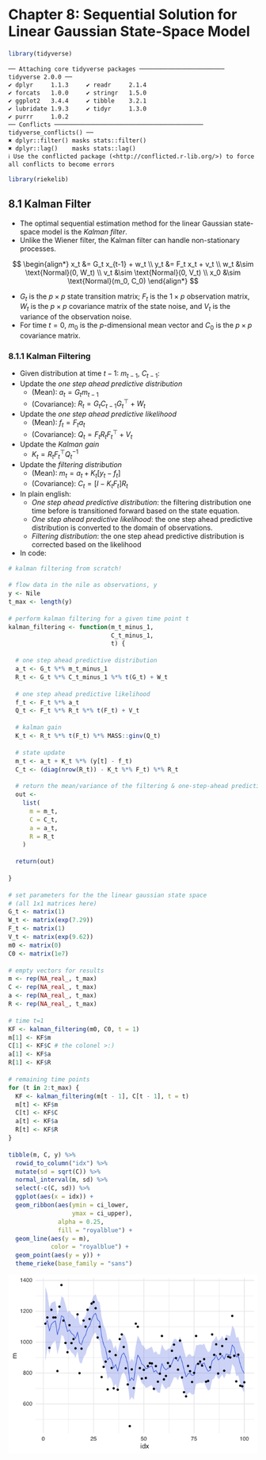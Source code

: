 # Chapter 8: Sequential Solution for Linear Gaussian State-Space Model

``` r
library(tidyverse)
```

    ── Attaching core tidyverse packages ──────────────────────── tidyverse 2.0.0 ──
    ✔ dplyr     1.1.3     ✔ readr     2.1.4
    ✔ forcats   1.0.0     ✔ stringr   1.5.0
    ✔ ggplot2   3.4.4     ✔ tibble    3.2.1
    ✔ lubridate 1.9.3     ✔ tidyr     1.3.0
    ✔ purrr     1.0.2     
    ── Conflicts ────────────────────────────────────────── tidyverse_conflicts() ──
    ✖ dplyr::filter() masks stats::filter()
    ✖ dplyr::lag()    masks stats::lag()
    ℹ Use the conflicted package (<http://conflicted.r-lib.org/>) to force all conflicts to become errors

``` r
library(riekelib)
```

## 8.1 Kalman Filter

- The optimal sequential estimation method for the linear Gaussian
  state-space model is the *Kalman filter*.
- Unlike the Wiener filter, the Kalman filter can handle non-stationary
  processes.

$$
\begin{align*}
x_t &= G_t x_{t-1} + w_t \\
y_t &= F_t x_t + v_t \\
w_t &\sim \text{Normal}(0, W_t) \\
v_t &\sim \text{Normal}(0, V_t) \\
x_0 &\sim \text{Normal}(m_0, C_0)
\end{align*}
$$

- $G_t$ is the $p \times p$ state transition matrix; $F_t$ is the
  $1 \times p$ observation matrix, $W_t$ is the $p \times p$ covariance
  matrix of the state noise, and $V_t$ is the variance of the
  observation noise.
- For time $t=0$, $m_0$ is the $p$-dimensional mean vector and $C_0$ is
  the $p \times p$ covariance matrix.

### 8.1.1 Kalman Filtering

- Given distribution at time $t-1$: $m_{t-1}$, $C_{t-1}$:
- Update the *one step ahead predictive distribution*
  - (Mean): $a_t = G_t m_{t-1}$
  - (Covariance): $R_t = G_t C_{t-1} G_t^\top + W_t$
- Update the *one step ahead predictive likelihood*
  - (Mean): $f_t = F_t a_t$
  - (Covariance): $Q_t = F_t R_t F_t^\top + V_t$
- Update the *Kalman gain*
  - $K_t = R_t F_t^\top Q_t^{-1}$
- Update the *filtering distribution*
  - (Mean): $m_t = a_t + K_t [y_t - f_t]$
  - (Covariance): $C_t = [I - K_t F_t] R_t$
- In plain english:
  - *One step ahead predictive distribution*: the filtering distribution
    one time before is transitioned forward based on the state equation.
  - *One step ahead predictive likelihood*: the one step ahead
    predictive distribution is converted to the domain of observations.
  - *Filtering distribution*: the one step ahead predictive distribution
    is corrected based on the likelihood
- In code:

``` r
# kalman filtering from scratch!

# flow data in the nile as observations, y
y <- Nile
t_max <- length(y)

# perform kalman filtering for a given time point t
kalman_filtering <- function(m_t_minus_1,
                             C_t_minus_1,
                             t) {
  
  # one step ahead predictive distribution
  a_t <- G_t %*% m_t_minus_1
  R_t <- G_t %*% C_t_minus_1 %*% t(G_t) + W_t
  
  # one step ahead predictive likelihood
  f_t <- F_t %*% a_t
  Q_t <- F_t %*% R_t %*% t(F_t) + V_t
  
  # kalman gain
  K_t <- R_t %*% t(F_t) %*% MASS::ginv(Q_t)
  
  # state update
  m_t <- a_t + K_t %*% (y[t] - f_t)
  C_t <- (diag(nrow(R_t)) - K_t %*% F_t) %*% R_t
  
  # return the mean/variance of the filtering & one-step-ahead predictive distributions
  out <- 
    list(
      m = m_t,
      C = C_t,
      a = a_t,
      R = R_t
    )
  
  return(out)
  
}

# set parameters for the the linear gaussian state space
# (all 1x1 matrices here)
G_t <- matrix(1)
W_t <- matrix(exp(7.29))
F_t <- matrix(1)
V_t <- matrix(exp(9.62))
m0 <- matrix(0)
C0 <- matrix(1e7)

# empty vectors for results
m <- rep(NA_real_, t_max)
C <- rep(NA_real_, t_max)
a <- rep(NA_real_, t_max)
R <- rep(NA_real_, t_max)

# time t=1
KF <- kalman_filtering(m0, C0, t = 1)
m[1] <- KF$m
C[1] <- KF$C # the colonel >:)
a[1] <- KF$a
R[1] <- KF$R

# remaining time points
for (t in 2:t_max) {
  KF <- kalman_filtering(m[t - 1], C[t - 1], t = t)
  m[t] <- KF$m
  C[t] <- KF$C
  a[t] <- KF$a
  R[t] <- KF$R
}

tibble(m, C, y) %>%
  rowid_to_column("idx") %>%
  mutate(sd = sqrt(C)) %>%
  normal_interval(m, sd) %>%
  select(-c(C, sd)) %>%
  ggplot(aes(x = idx)) + 
  geom_ribbon(aes(ymin = ci_lower,
                  ymax = ci_upper),
              alpha = 0.25,
              fill = "royalblue") +
  geom_line(aes(y = m),
            color = "royalblue") +
  geom_point(aes(y = y)) +
  theme_rieke(base_family = "sans")
```

![](chapter-08-notes_files/figure-commonmark/unnamed-chunk-2-1.png)
